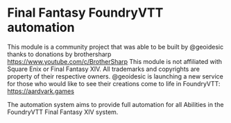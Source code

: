 # Final Fantasy FoundryVTT automation
This module is a community project that was able to be built by @geoidesic thanks to donations by brothersharp https://www.youtube.com/c/BrotherSharp
This module is not affiliated with Square Enix or Final Fantasy XIV. All trademarks and copyrights are property of their respective owners.
@geoidesic is launching a new service for those who would like to see their creations come to life in FoundryVTT: https://aardvark.games

The automation system aims to provide full automation for all Abilities in the FoundryVTT Final Fantasy XIV system.
